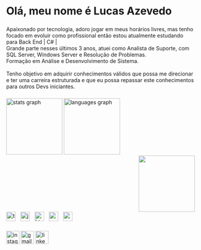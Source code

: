 <h1 align="left">Olá, meu nome é Lucas Azevedo</h1>

###

<p align="left">Apaixonado por tecnologia, adoro jogar em meus horários livres, mas tenho focado em evoluir como profissional então estou atualmente estudando para Back End  | C# |<br>Grande parte nesses últimos 3 anos, atuei como Analista de Suporte, com SQL Server, Windows Server e Resolução de Problemas.<br>Formação em Análise e Desenvolvimento de Sistema.<br><br>Tenho objetivo em adquirir conhecimentos válidos que possa me direcionar e ter uma carreira estruturada e que eu possa repassar este conhecimentos para outros Devs iniciantes.</p>



###


<div align="left">
  <img src="https://github-readme-stats.vercel.app/api?username=luczevz&hide_title=false&hide_rank=false&show_icons=true&include_all_commits=true&count_private=true&disable_animations=false&theme=radical&locale=en&hide_border=false" height="150" alt="stats graph"  />
  <img src="https://github-readme-stats.vercel.app/api/top-langs?username=luczevz&locale=pt-br&hide_title=false&layout=compact&card_width=320&langs_count=5&theme=radical&hide_border=false" height="150" alt="languages graph"  />
</div>

  <img align="right" width="150" height="150" src="https://i.pinimg.com/originals/72/4b/77/724b77434958918e034210e8f95ad19d.gif">
  


###

<br clear="both">




<div align="left">
  <img src="https://cdn.simpleicons.org/typescript/3178C6" height="25" alt="typescript logo"  />
  <img width="5" />
  <img src="https://cdn.simpleicons.org/javascript/F7DF1E" height="25" alt="javascript logo"  />
  <img width="5" />
  <img src="https://cdn.simpleicons.org/html5/E34F26" height="25" alt="html5 logo"  />
  <img width="5" />
  <img src="https://skillicons.dev/icons?i=css" height="25" alt="css3 logo"  />
  <img width="5" />
  <img src="https://skillicons.dev/icons?i=cs" height="25" alt="csharp logo"  />
</div>

###

<div align="left">
  <img src="https://img.shields.io/static/v1?message=Instagram&logo=instagram&label=&color=E4405F&logoColor=white&labelColor=&style=for-the-badge" height="35" alt="instagram logo"  />
  <img src="https://img.shields.io/static/v1?message=Gmail&logo=gmail&label=&color=D14836&logoColor=white&labelColor=&style=for-the-badge" height="35" alt="gmail logo"  />
  <img src="https://img.shields.io/static/v1?message=LinkedIn&logo=linkedin&label=&color=0077B5&logoColor=white&labelColor=&style=for-the-badge" height="35" alt="linkedin logo"  />
</div>



